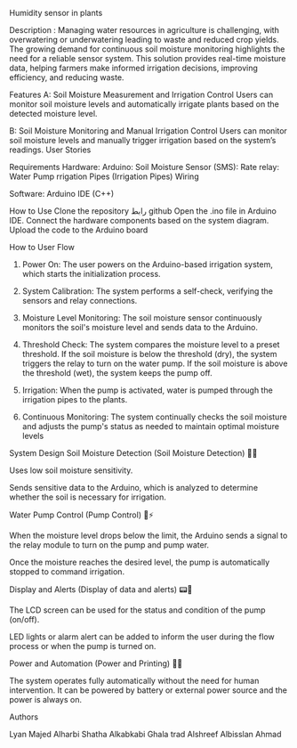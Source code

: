 Humidity sensor in plants

Description : 
Managing water resources in agriculture is challenging, with overwatering or underwatering leading to waste and reduced crop yields. The growing demand for continuous soil moisture monitoring highlights the need for a reliable sensor system. This solution provides real-time moisture data, helping farmers make informed irrigation decisions, improving efficiency, and reducing waste.

Features
 A: Soil Moisture Measurement and Irrigation Control Users can 
monitor soil moisture levels and automatically irrigate plants based on the detected 
moisture level.

B: Soil Moisture Monitoring and Manual Irrigation Control 
Users can monitor soil moisture levels and manually trigger irrigation based on the 
system’s readings. 
User Stories


Requirements
Hardware:
Arduino:
Soil Moisture Sensor (SMS):
Rate relay: 
Water Pump
rrigation Pipes (Irrigation Pipes)
Wiring

Software:
Arduino IDE (C++)


How to Use
Clone the repository
رابط github
Open the .ino file in Arduino IDE.
Connect the hardware components based on the system diagram.
Upload the code to the Arduino board


How to User Flow 		

1) Power On: The user powers on the Arduino-based irrigation system, which starts the initialization process.


2) System Calibration: The system performs a self-check, verifying the sensors and relay connections.



3) Moisture Level Monitoring: The soil moisture sensor continuously monitors the soil's moisture level and sends data to the Arduino.


4) Threshold Check: The system compares the moisture level to a preset threshold.
If the soil moisture is below the threshold (dry), the system triggers the relay to turn on the water pump.
If the soil moisture is above the threshold (wet), the system keeps the pump off.

5) Irrigation: When the pump is activated, water is pumped through the irrigation pipes to the plants.


6) Continuous Monitoring: The system continually checks the soil moisture and adjusts the pump's status as needed to maintain optimal moisture levels


System Design
Soil Moisture Detection (Soil Moisture Detection) 🌱💧

Uses low soil moisture sensitivity.

Sends sensitive data to the Arduino, which is analyzed to determine whether the soil is necessary for irrigation.

Water Pump Control (Pump Control) 🚰⚡

When the moisture level drops below the limit, the Arduino sends a signal to the relay module to turn on the pump and pump water.

Once the moisture reaches the desired level, the pump is automatically stopped to command irrigation.

Display and Alerts (Display of data and alerts) 📟🔔

The LCD screen can be used for the status and condition of the pump (on/off).

LED lights or alarm alert can be added to inform the user during the flow process or when the pump is turned on.

Power and Automation (Power and Printing) 🔋🤖

The system operates fully automatically without the need for human intervention.
It can be powered by battery or external power source and the power is always on.


Authors   

Lyan Majed Alharbi 
Shatha Alkabkabi
Ghala trad Alshreef
Albisslan Ahmad
